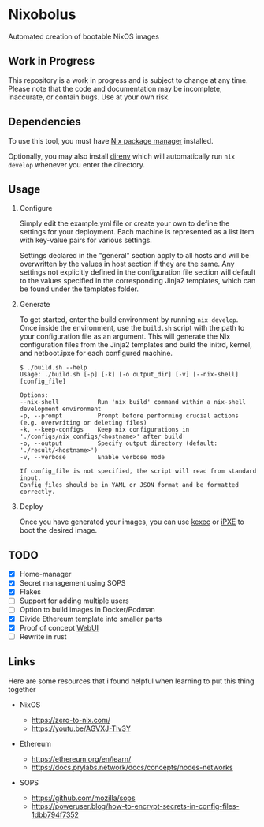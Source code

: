 # Nixobolus
Automated creation of bootable NixOS images

## Work in Progress
This repository is a work in progress and is subject to change at any time. Please note that the code and documentation may be incomplete, inaccurate, or contain bugs. Use at your own risk.

## Dependencies
To use this tool, you must have [Nix package manager](https://nixos.org/download.html) installed.

Optionally, you may also install [direnv](https://github.com/direnv/direnv#basic-installation) which will automatically run `nix develop` whenever you enter the directory.

## Usage

1. Configure

    Simply edit the example.yml file or create your own to define the settings for your deployment. Each machine is represented as a list item with key-value pairs for various settings.

    Settings declared in the "general" section apply to all hosts and will be overwritten by the values in host section if they are the same. Any settings not explicitly defined in the configuration file section will default to the values specified in the corresponding Jinja2 templates, which can be found under the templates folder.

2. Generate

    To get started, enter the build environment by running `nix develop`. Once inside the environment, use the `build.sh` script with the path to your configuration file as an argument. This will generate the Nix configuration files from the Jinja2 templates and build the initrd, kernel, and netboot.ipxe for each configured machine.

    ```
    $ ./build.sh --help
    Usage: ./build.sh [-p] [-k] [-o output_dir] [-v] [--nix-shell] [config_file]

    Options:
    --nix-shell           Run 'nix build' command within a nix-shell development environment
    -p, --prompt          Prompt before performing crucial actions (e.g. overwriting or deleting files)
    -k, --keep-configs    Keep nix configurations in './configs/nix_configs/<hostname>' after build
    -o, --output          Specify output directory (default: './result/<hostname>')
    -v, --verbose         Enable verbose mode

    If config_file is not specified, the script will read from standard input.
    Config files should be in YAML or JSON format and be formatted correctly.
    ```

3. Deploy
    
    Once you have generated your images, you can use [kexec](https://wiki.archlinux.org/title/Kexec) or [iPXE](https://ipxe.org/start) to boot the desired image.

## TODO

- [x] Home-manager
- [x] Secret management using SOPS
- [x] Flakes
- [ ] Support for adding multiple users
- [ ] Option to build images in Docker/Podman
- [x] Divide Ethereum template into smaller parts
- [x] Proof of concept [WebUI](https://github.com/ponkila/HomestakerOS)
- [ ] Rewrite in rust

## Links

Here are some resources that i found helpful when learning to put this thing together

- NixOS
    - https://zero-to-nix.com/
    - https://youtu.be/AGVXJ-TIv3Y

- Ethereum
    - https://ethereum.org/en/learn/
    - https://docs.prylabs.network/docs/concepts/nodes-networks

- SOPS
    - https://github.com/mozilla/sops
    - https://poweruser.blog/how-to-encrypt-secrets-in-config-files-1dbb794f7352